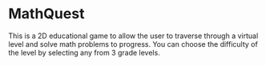 # MathQuest
This is a 2D educational game to allow the user to traverse through a virtual level and solve math problems to progress. You can choose the difficulty of the level by selecting any from 3 grade levels.
